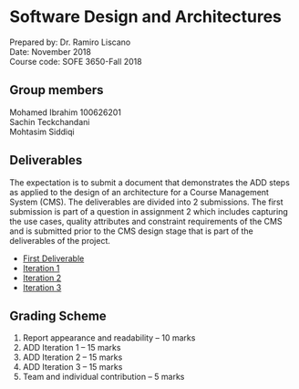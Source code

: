 # Software Design and Architectures
Prepared by: Dr. Ramiro Liscano <br>
Date: November 2018 <br>
Course code: SOFE 3650-Fall 2018


## Group members
Mohamed Ibrahim 100626201 <br>
Sachin Teckchandani <br>
Mohtasim Siddiqi <br>


## Deliverables
The expectation is to submit a document that demonstrates the ADD steps as applied to the design of
an architecture for a Course Management System (CMS). The deliverables are divided into 2
submissions. The first submission is part of a question in assignment 2 which includes capturing the
use cases, quality attributes and constraint requirements of the CMS and is submitted prior to the
CMS design stage that is part of the deliverables of the project.

* [First Deliverable](https://github.com/SOFE3650F18/project-group11/tree/master/First%20Deliverable)
* [Iteration 1](https://github.com/SOFE3650F18/project-group11/tree/master/Iteration%201)
* [Iteration 2](https://github.com/SOFE3650F18/project-group11/tree/master/Iteration%202)
* [Iteration 3](https://github.com/SOFE3650F18/project-group11/tree/master/Iteration%203)


## Grading Scheme
1. Report appearance and readability – 10 marks
2. ADD Iteration 1 – 15 marks
3. ADD Iteration 2 – 15 marks
4. ADD Iteration 3 – 15 marks
5. Team and individual contribution – 5 marks

